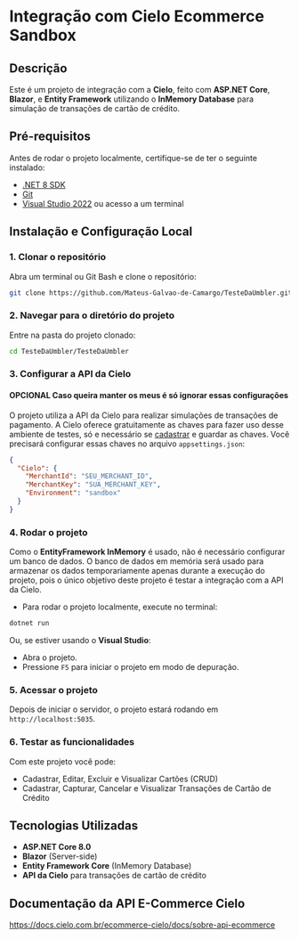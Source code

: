 

# Integração com Cielo Ecommerce Sandbox

## Descrição
Este é um projeto de integração com a **Cielo**, feito com **ASP.NET Core**, **Blazor**, e **Entity Framework** utilizando o **InMemory Database** para simulação de transações de cartão de crédito.

## Pré-requisitos

Antes de rodar o projeto localmente, certifique-se de ter o seguinte instalado:

- [.NET 8 SDK](https://dotnet.microsoft.com/en-us/download/dotnet/8.0)
- [Git](https://git-scm.com/)
- [Visual Studio 2022](https://visualstudio.microsoft.com/) ou acesso a um terminal

## Instalação e Configuração Local

### 1. Clonar o repositório

Abra um terminal ou Git Bash e clone o repositório:

```bash
git clone https://github.com/Mateus-Galvao-de-Camargo/TesteDaUmbler.git
```

### 2. Navegar para o diretório do projeto

Entre na pasta do projeto clonado:

```bash
cd TesteDaUmbler/TesteDaUmbler
```

### 3. Configurar a API da Cielo
#### **OPCIONAL** Caso queira manter os meus é só ignorar essas configurações

O projeto utiliza a API da Cielo para realizar simulações de transações de pagamento. A Cielo oferece gratuitamente as chaves para fazer uso desse ambiente de testes, só e necessário se [cadastrar]([asd](https://cadastrosandbox.cieloecommerce.cielo.com.br/)) e guardar as chaves. Você precisará configurar essas chaves no arquivo `appsettings.json`:

```json
{
  "Cielo": {
    "MerchantId": "SEU_MERCHANT_ID",
    "MerchantKey": "SUA_MERCHANT_KEY",
    "Environment": "sandbox"
  }
}
```

### 4. Rodar o projeto

Como o **EntityFramework InMemory** é usado, não é necessário configurar um banco de dados. O banco de dados em memória será usado para armazenar os dados temporariamente apenas durante a execução do projeto, pois o único objetivo deste projeto é testar a integração com a API da Cielo.

- Para rodar o projeto localmente, execute no terminal:

```bash
dotnet run
```

Ou, se estiver usando o **Visual Studio**:

- Abra o projeto.
- Pressione `F5` para iniciar o projeto em modo de depuração.

### 5. Acessar o projeto

Depois de iniciar o servidor, o projeto estará rodando em `http://localhost:5035`.

### 6. Testar as funcionalidades

Com este projeto você pode: 
- Cadastrar, Editar, Excluir e Visualizar Cartões (CRUD)
- Cadastrar, Capturar, Cancelar e Visualizar Transações de Cartão de Crédito

## Tecnologias Utilizadas

- **ASP.NET Core 8.0**
- **Blazor** (Server-side)
- **Entity Framework Core** (InMemory Database)
- **API da Cielo** para transações de cartão de crédito

## Documentação da API E-Commerce Cielo
https://docs.cielo.com.br/ecommerce-cielo/docs/sobre-api-ecommerce
